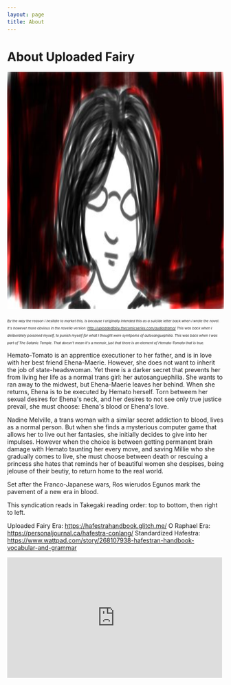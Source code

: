 ```yaml
---
layout: page
title: About
---
```

<style>
  i {
    font-size: 8px;
  }
</style>
  
# About Uploaded Fairy
<img src="https://github.com/LWFlouisa/Homepage/blob/master/Images/hemato.jpeg?raw=true" width="800px" height="550px"/>

<i>By the way the reason I hesitate to market this, is because I originally intended this as a suicide letter back when I wrote the novel. It's however more obvious in the novella version: http://uploadedfairy.thecomicseries.com/audiodrama/ This was back when I deliberately poisoned myself, to punish myself for what I thought were symtpoms of autosanguephilia. This was back when I was part of The Satanic Temple. That doesn't mean it's a memoir, just that there is an element of Hemato-Tomato that is true.</i>

Hemato-Tomato is an apprentice executioner to her father, and is in love with her best friend Ehena-Maerie. However, she does not want to inherit the job of state-headswoman. Yet there is a darker secret that prevents her from living her life as a normal trans girl: her autosanguephilia. She wants to ran away to the midwest, but Ehena-Maerie leaves her behind. When she returns, Ehena is to be executed by Hemato herself. Torn betweem her sexual desires for Ehena's neck, and her desires to not see only true justice prevail, she must choose: Ehena's blood or Ehena's love.

Nadine Melville, a trans woman with a similar secret addiction to blood, lives as a normal person. But when she finds a mysterious computer game that allows her to live out her fantasies, she initially decides to give into her impulses. However when the choice is between getting permanent brain damage with Hemato taunting her every move, and saving Millie who she gradually comes to live, she must choose between death or rescuing a princess she hates that reminds her of beautiful women she despises, being jelouse of their beutiy, to return home to the real world.

Set after the Franco-Japanese wars, Ros wierudos Egunos mark the pavement of a new era in blood.

This syndication reads in Takegaki reading order: top to bottom, then right to left.

Uploaded Fairy Era: https://hafestrahandbook.glitch.me/
O Raphael Era: https://personaljournal.ca/hafestra-conlang/
Standardized Hafestra: https://www.wattpad.com/story/268107938-hafestran-handbook-vocabular-and-grammar

<iframe width="500" height="280" frameborder="0" allowfullscreen="" src="https://embed.wattpad.com/story/265963466" ></iframe>
